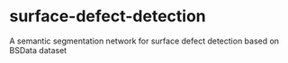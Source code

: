 # surface-defect-detection
A semantic segmentation network for surface defect detection based on BSData dataset
